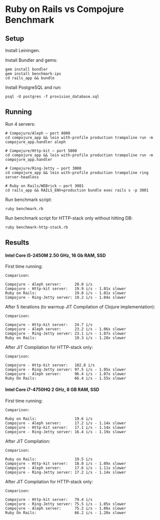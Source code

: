 # Ruby on Rails vs Compojure Benchmark

## Setup

Install Leiningen.

Install Bundler and gems:

    gem install bundler
    gem install benchmark-ips
    cd rails_app && bundle

Install PostgreSQL and run:

    psql -U postgres -f provision_database.sql

## Running

Run 4 servers:

    # Compojure/Aleph – port 8000
    cd compojure_app && lein with-profile production trampoline run -m compojure_app.handler aleph

    # Compojure/Http-kit – port 5000
    cd compojure_app && lein with-profile production trampoline run -m compojure_app.handler

    # Compojure/Ring-Jetty – port 3000
    cd compojure_app && lein with-profile production trampoline ring server-headless

    # Ruby on Rails/WEBrick – port 3001
    cd rails_app && RAILS_ENV=production bundle exec rails s -p 3001

Run benchmark script:

    ruby benchmark.rb

Run benchmark script for HTTP-stack only without hitting DB:

    ruby benchmark-http-stack.rb

## Results

#### Intel Core i5-2450M 2.50 GHz, 16 Gb RAM, SSD

First time running:

    Comparison:

    Compojure - Aleph server:      20.0 i/s
    Compojure - Http-kit server:   19.9 i/s - 1.01x slower
    Ruby on Rails:                 19.8 i/s - 1.01x slower
    Compojure - Ring-Jetty server: 19.2 i/s - 1.04x slower

After 5 iterations (to warmup JIT Compilation of Clojure implementation):

    Comparison:

    Compojure - Http-kit server:   24.7 i/s
    Compojure - Aleph server:      23.2 i/s - 1.06x slower
    Compojure - Ring-Jetty server: 23.1 i/s - 1.07x slower
    Ruby on Rails:                 19.3 i/s - 1.28x slower

After JIT Compilation for HTTP-stack only:

    Comparison:

    Compojure - Http-kit server:   102.8 i/s
    Compojure - Ring-Jetty server: 97.5 i/s - 1.05x slower
    Compojure - Aleph server:      96.4 i/s - 1.07x slower
    Ruby On Rails:                 66.4 i/s - 1.55x slower

#### Intel Core i7-4750HQ 2 GHz, 8 GB RAM, SSD

First time running:

    Comparison:

    Ruby on Rails:                 19.6 i/s
    Compojure - Aleph server:      17.2 i/s - 1.14x slower
    Compojure - Http-kit server:   17.1 i/s - 1.14x slower
    Compojure - Ring-Jetty server: 16.4 i/s - 1.19x slower

After JIT Compilation:

    Comparison:

    Ruby on Rails:                 19.5 i/s
    Compojure - Http-kit server:   18.0 i/s - 1.09x slower
    Compojure - Aleph server:      17.6 i/s - 1.11x slower
    Compojure - Ring-Jetty server: 17.2 i/s - 1.14x slower

After JIT Compilation for HTTP-stack only:

    Comparison:

    Compojure - Http-kit server:   79.4 i/s
    Compojure - Ring-Jetty server: 75.5 i/s - 1.05x slower
    Compojure - Aleph server:      75.2 i/s - 1.06x slower
    Ruby On Rails:                 66.2 i/s - 1.20x slower
